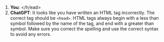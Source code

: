 1. **You**: </h/ead>
2. **ChatGPT**: It looks like you have written an HTML tag incorrectly. The correct tag should be `<head>`. HTML tags always begin with a less than symbol followed by the name of the tag, and end with a greater than symbol. Make sure you correct the spelling and use the correct syntax to avoid any errors.